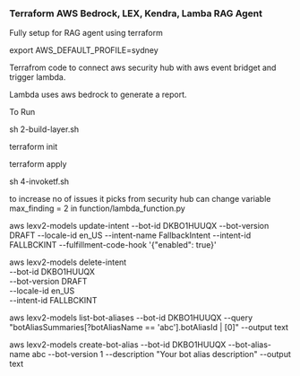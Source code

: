### Terraform AWS Bedrock, LEX, Kendra, Lamba RAG Agent


Fully setup for RAG agent using terraform




export AWS_DEFAULT_PROFILE=sydney

Terrafrom code to connect aws security hub with aws event bridget and trigger lambda.


Lambda uses aws bedrock to generate a report.


To Run

sh 2-build-layer.sh

terraform init 

terraform apply

sh 4-invoketf.sh


to increase no of issues it picks from security hub can change variable     max_finding = 2  in function/lambda_function.py


aws lexv2-models update-intent --bot-id DKBO1HUUQX --bot-version DRAFT --locale-id en_US --intent-name FallbackIntent --intent-id FALLBCKINT --fulfillment-code-hook '{"enabled": true}'

aws lexv2-models delete-intent \
  --bot-id DKBO1HUUQX \
  --bot-version DRAFT \
  --locale-id en_US \
  --intent-id FALLBCKINT


  aws lexv2-models list-bot-aliases --bot-id DKBO1HUUQX --query "botAliasSummaries[?botAliasName == 'abc'].botAliasId | [0]" --output text

  aws lexv2-models create-bot-alias --bot-id DKBO1HUUQX --bot-alias-name abc --bot-version 1 --description "Your bot alias description" --output text